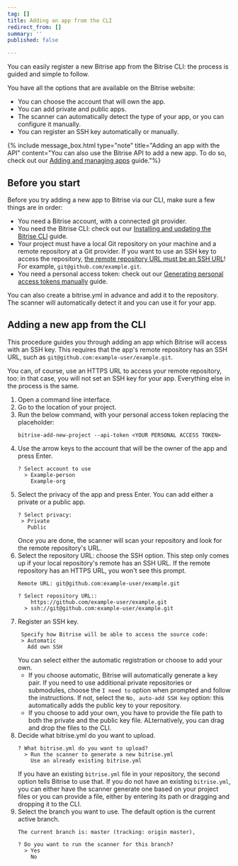 ```yaml
---
tag: []
title: Adding an app from the CLI
redirect_from: []
summary: ''
published: false

---
```

You can easily register a new Bitrise app from the Bitrise CLI: the process is guided and simple to follow.

You have all the options that are available on the Bitrise website:

* You can choose the account that will own the app.
* You can add private and public apps.
* The scanner can automatically detect the type of your app, or you can configure it manually. 
* You can register an SSH key automatically or manually. 

{% include message_box.html type="note" title="Adding an app with the API" content="You can also use the Bitrise API to add a new app. To do so, check out our [Adding and managing apps](/api/adding-and-managing-apps/) guide."%}

## Before you start

Before you try adding a new app to Bitrise via our CLI, make sure a few things are in order:

* You need a Bitrise account, with a connected git provider.
* You need the Bitrise CLI: check out our [Installing and updating the Bitrise CLI](/bitrise-cli/installation/) guide.
* Your project must have a local Git repository on your machine and a remote repository at a Git provider. If you want to use an SSH key to access the repository, [the remote repository URL must be an SSH URL](https://help.github.com/en/articles/which-remote-url-should-i-use)! For example, `git@github.com/example.git`.
* You need a personal access token: check out our [Generating personal access tokens manually](https://devcenter.bitrise.io/getting-started/account-security/#generating-personal-access-tokens-manually) guide.

You can also create a bitrise.yml in advance and add it to the repository. The scanner will automatically detect it and you can use it for your app. 

## Adding a new app from the CLI

This procedure guides you through adding an app which Bitrise will access with an SSH key. This requires that the app's remote repository has an SSH URL, such as `git@github.com:example-user/example.git`.

You can, of course, use an HTTPS URL to access your remote repository, too: in that case, you will not set an SSH key for your app. Everything else in the process is the same. 

1. Open a command line interface.
2. Go to the location of your project. 
3. Run the below command, with your personal access token replacing the placeholder:
   ```
   bitrise-add-new-project --api-token <YOUR PERSONAL ACCESS TOKEN>
   ```
4. Use the arrow keys to the account that will be the owner of the app and press Enter. 
   ```
   ? Select account to use
     > Example-person
       Example-org
   ```
5. Select the privacy of the app and press Enter. 
   You can add either a private or a public app.
   ```
   ? Select privacy:
    > Private
      Public
   ```
   Once you are done, the scanner will scan your repository and look for the remote repository's URL. 
6. Select the repository URL: choose the SSH option. 
   This step only comes up if your local repository's remote has an SSH URL. If the remote repository has an HTTPS URL, you won't see this prompt. 
   ``` 
   Remote URL: git@github.com:example-user/example.git
   
   ? Select repository URL::
       https://github.com/example-user/example.git
     > ssh://git@github.com:example-user/example.git
   ```
6. Register an SSH key.
   ```
    Specify how Bitrise will be able to access the source code: 
    > Automatic
      Add own SSH
   ```
   You can select either the automatic registration or choose to add your own. 
   * If you choose automatic, Bitrise will automatically generate a key pair. If you need to use additional private repositories or submodules, choose the `I need to` option when prompted and follow the instructions. If not, select the `No, auto-add SSH key` option: this automatically adds the public key to your repository.
   * If you choose to add your own, you have to provide the file path to both the private and the public key file. ALternatively, you can drag and drop the files to the CLI. 
6. Decide what bitrise.yml do you want to upload.
   ```  
   ? What bitrise.yml do you want to upload? 
     > Run the scanner to generate a new bitrise.yml
       Use an already existing bitrise.yml
   ```
   If you have an existing `bitrise.yml` file in your repository, the second option tells Bitrise to use that. If you do not have an existing `bitrise.yml`, you can either have the scanner generate one based on your project files or you can provide a file, either by entering its path or dragging and dropping it to the CLI. 
7. Select the branch you want to use. 
   The default option is the current active branch. 
   ```
   The current branch is: master (tracking: origin master),
   
   ? Do you want to run the scanner for this branch?
     > Yes
       No
   ```
 